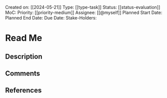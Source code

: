 Created on: [[2024-05-21]]
Type: [[type-task]]
Status: [[status-evaluation]]
MoC: 
Priority: [[priority-medium]]
Assignee: [[@myself]]
Planned Start Date: 
Planned End Date: 
Due Date: 
Stake-Holders: 
# Read Me


## Description


## Comments


## References